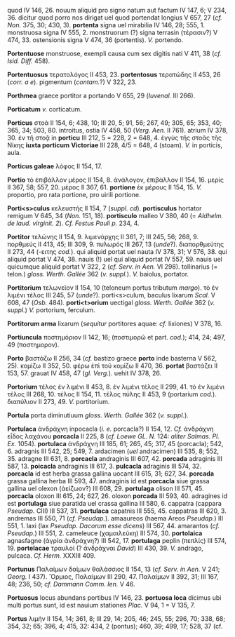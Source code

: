 quod IV 146, 26. nouum aliquid pro signo natum aut factum IV 147, 6; V
234, 36. dicitur quod porro nos dirigat uel quod portendat longius V
657, 27 (*cf. Non.* 375, 30; 430, 3). **portenta** signa uel mirabilia
IV 146, 28; 555, 1. monstruosa signa IV 555, 2. monstruorum (?) signa
terrasin (τέρασιν?) V 474, 33. ostensionis signa V 474, 36 (portentis).
*V.* portendo.

**Portentuose** monstruose, exempli causa cum sex digitis nati V 411, 38
(*cf. Isid. Diff.* 458).

**Portentuosus** τερατολόγος II 453, 23. **portentosus** τερατώδης II
453, 26 (*corr. a e*). pigmentum (*contam.*?) V 322, 23.

**Porthmea** graece portitor a portando V 655, 29 (*Iuvenal.* III 266).

**Porticatum** *v.* corticatum.

**Porticus** στοά II 154, 6; 438, 10; III 20, 5; 91, 56; 267, 49; 305,
65; 353, 40; 365, 34; 503, 80. introitus, ostia IV 458, 50 (*Verg.
Aen.* II 761). atrium IV 378, 30. ἐν τῆ στοᾷ in **porticu** III 212, 5
= 228, 2 = 648, 4. ἐγγὺς τῆς στοᾶς τῆς Νίκης **iuxta porticum**
**Victoriae** III 228, 4/5 = 648, 4 (stoam). *V.* in porticis, aula.

**Porticus galeae** λόφος II 154, 17.

**Portio** τὸ ἐπιβάλλον μέρος II 154, 8. ἀνάλογον, ἐπιβάλλον II 154, 16.
μερίς II 367, 58; 557, 20. μέρος II 367, 61. **portione** ἐκ μέρους II
154, 15. *V.* proportio, pro rata portione, pro uirili portione.

**Porti\<s\>culus** κελευστής II 154, 7 (*suppl. cd*). **portisculus**
hortator remigum V 645, 34 (*Non.* 151, 18). **portisculo** malleo V
380, 40 (= *Aldhelm. de laud. virginit. 2*). *Cf. Festus Pauli p.* 234,
4.

**Portitor** τελώνης II 154, 9. λιμενάρχης II 361, 7; III 245, 56; 268,
9. πορθμεύς II 413, 45; III 309, 9. πυλωρός III 267, 13 (*unde*?).
διαπορθμεύτης II 273, 44 (-ειτης *cod.*). qui aliquid portat uel nauta
IV 378, 31; V 576, 38. qui aliquid portat V 474, 38. nauis (!) uel qui
aliquid portat IV 557, 59. nauis uel quicumque aliquid portat V 322, 2
(*cf. Serv. in Aen.* VI 298). tollinarius (= telon.) *gloss. Werth.
Gallée* 362 (*v. suppl.*). *V.* baiolus, portator.

**Portitorium** τελωνεῖον II 154, 10 (teloneum portus tributum
*margo*). τὸ ἐν λιμένι τέλος III 245, 57 (*unde*?). porti\<s\>culum,
baculus lixarum *Scal.* V 608, 47 (*Osb.* 484). **porti\<t\>orium**
uectigal *gloss. Werth. Gallée* 362 (*v. suppl.*) *V.* portorium,
ferculum.

**Portitorum arma** lixarum (*sequitur* portitores aquae: *cf.*
lixiones) V 378, 16.

**Portiuncula** ποστημόριον II 142, 16; (ποστιμορῶ et part. *cod.*);
414, 24; 497, 49 (ποστημορον).

**Porto** βαστάζω II 256, 34 (*cf.* bastizo graece **porto** inde
basterna V 562, 25). κομίζω II 352, 50. φέρω ἐπὶ τοῦ κομίζω II 470, 36.
**portat** βαστάζει II 153, 57. grauat IV 458, 47 (*gl. Verg.*). uehit
IV 378, 26.

**Portorium** τέλος ἐν λιμένι II 453, 8. ἐν λιμένι τέλος II 299, 41. τὸ
ἐν λιμένι τέλος III 268, 10. τέλος II 154, 11. τέλος πύλης II 453, 9
(portarium *cod.*). διαπύλιον II 273, 49. *V.* portitorium.

**Portula** porta diminutiuum *gloss. Werth. Gallée* 362 (*v. suppl.*).

**Portulaca** ἀνδράχνη inpocacla (*i. e.* porcacla?) II 154, 12. *Cf.*
ἀνδράχνη εἶδος λαχάνου **porcacla** II 225, 8 (*cf. Loewe GL. N.* 124:
*aliter Salmas. Pl. Ex.* 1054). **portulaca** ἀνδράχνη III 185, 61; 265,
45; 317, 45 (porcacla); 542, 6. adragnis III 542, 25; 549, 7. ardacimen
(*uel* andracimen) III 535, 8; 552, 35. adragne III 631, 8. **porcacla**
andraginis III 607, 42. **porcada** adraginis III 587, 13. **poicacla**
andraginis III 617, 3. **pulcacla** adraginis III 574, 32. **porcacla**
id est herba grassa gallina uocant III 615, 31; 627, 34. **porcada**
grassa gallina herba III 593, 47. andraginis id est **porcacla** siue
grassa gallina uel olexon (ἀείζωον?) III 608, 29. **portulaga** olison
III 571, 45. **porcacla** oloxon III 615, 24; 627, 26. oloxon
**porcada** III 593, 40. adragines id est **portulaga** siue paratida
uel crassa gallina III 580, 6. cappatra (cappara *Pseudap.* CIII) III
537, 31. **portulaca** capatnis III 555, 45. cappatras III 620, 3.
andremas III 550, 71 (*cf. Pseudap.*). amaaureos (haema Areos
*Pseudap.*) III 551, 1. laxi (lax *Pseudap. Dacorum esse dicens*) III
567, 44. amarantos (*cf. Pseudap.*) III 551, 2. cameleuce (χαμαιλεύκη)
III 574, 30. **portolaica** agnasfagne (ἀγρία ἀνδράχνη?) III 542, 17.
**portulaga** peplin (πεπλίς) III 574, 19. **portelacae** τραυλοί
(? ἀνδράχναι *David*) III 430, 39. *V.* andrago, pulcaca. *Cf. Herm.*
XXXIII 409.

**Portunus** Παλαίμων δαίμων θαλάσσιος II 154, 13 (*cf. Serv. in Aen.* V
241; *Georg.* I 437). Ὅρμιος, Παλαίμων III 290, 47. Παλαίμων II 392, 31;
III 167, 48; 236, 50; *cf. Dammann Comm. Ien.* V 46.

**Portuosus** locus abundans portibus IV 146, 23. **portuosa loca**
dicimus ubi multi portus sunt, id est nauium stationes *Plac.* V 94, 1 =
V 135, 7.

**Portus** λιμήν II 154, 14; 361, 8; III 29, 14; 205, 46; 245, 55; 296,
70; 338, 68; 354, 32; 65; 396, 4; 415, 32: 434, 2 (pontus); 460, 39;
499, 17; 528, 37 (cf.
